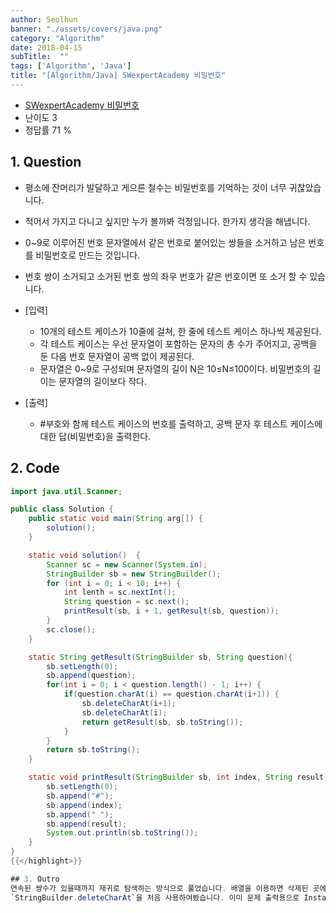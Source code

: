 ```yaml
---
author: Seolhun
banner: "./assets/covers/java.png"
category: "Algorithm"
date: 2018-04-15
subTitle:  ""
tags: ['Algorithm', 'Java']
title: "[Algorithm/Java] SWexpertAcademy 비밀번호"
---
```

- [SWexpertAcademy 비밀번호](https://www.swexpertacademy.com/main/code/problem/problemDetail.do?contestProbId=AV14_DEKAJcCFAYD)
- 난이도 3
- 정답률 71 %


## 1. Question
- 평소에 잔머리가 발달하고 게으른 철수는 비밀번호를 기억하는 것이 너무 귀찮았습니다.
- 적어서 가지고 다니고 싶지만 누가 볼까봐 걱정입니다. 한가지 생각을 해냅니다.
- 0~9로 이루어진 번호 문자열에서 같은 번호로 붙어있는 쌍들을 소거하고 남은 번호를 비밀번호로 만드는 것입니다.
- 번호 쌍이 소거되고 소거된 번호 쌍의 좌우 번호가 같은 번호이면 또 소거 할 수 있습니다.

- [입력]
  - 10개의 테스트 케이스가 10줄에 걸쳐, 한 줄에 테스트 케이스 하나씩 제공된다.
  - 각 테스트 케이스는 우선 문자열이 포함하는 문자의 총 수가 주어지고, 공백을 둔 다음 번호 문자열이 공백 없이 제공된다.
  - 문자열은 0~9로 구성되며 문자열의 길이 N은 10≤N≤100이다. 비밀번호의 길이는 문자열의 길이보다 작다.

- [출력]
  - \#부호와 함께 테스트 케이스의 번호를 출력하고, 공백 문자 후 테스트 케이스에 대한 답(비밀번호)을 출력한다.

## 2. Code
```java
import java.util.Scanner;

public class Solution {
    public static void main(String arg[]) {
        solution();
    }

    static void solution()  {
        Scanner sc = new Scanner(System.in);
        StringBuilder sb = new StringBuilder();
        for (int i = 0; i < 10; i++) {
            int lenth = sc.nextInt();
            String question = sc.next();
            printResult(sb, i + 1, getResult(sb, question));
        }
        sc.close();
    }

    static String getResult(StringBuilder sb, String question){
        sb.setLength(0);
        sb.append(question);
        for(int i = 0; i < question.length() - 1; i++) {
            if(question.charAt(i) == question.charAt(i+1)) {
                sb.deleteCharAt(i+1);
                sb.deleteCharAt(i);
                return getResult(sb, sb.toString());
            }
        }
        return sb.toString();
    }

    static void printResult(StringBuilder sb, int index, String result) {
        sb.setLength(0);
        sb.append("#");
        sb.append(index);
        sb.append(" ");
        sb.append(result);
        System.out.println(sb.toString());
    }
}
{{</highlight>}}

## 3. Outro
연속된 쌍수가 있을때까지 재귀로 탐색하는 방식으로 풀었습니다. 배열을 이용하면 삭제된 곳에 최대 O(n)의 재배치 작업이 요구되기 때문에, 해당 스트링만 조작하여 문제를 해결하였습니다.
`StringBuilder.deleteCharAt`을 처음 사용하여봤습니다. 이미 문제 출력용으로 Instance를 생성했기때문에, 문제 초기만 초기화해주는 로직을 추가하고 재사용하였습니다.
